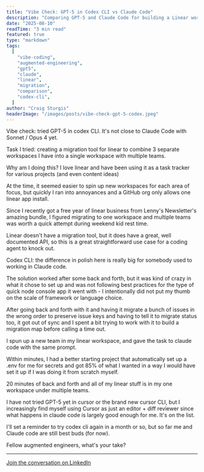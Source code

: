 ```yaml
---
title: "Vibe Check: GPT-5 in Codex CLI vs Claude Code"
description: "Comparing GPT-5 and Claude Code for building a Linear workspace migration tool - the polish difference is significant"
date: "2025-08-10"
readTime: "3 min read"
featured: true
type: "markdown"
tags:
  [
    "vibe-coding",
    "augmented-engineering",
    "gpt5",
    "claude",
    "linear",
    "migration",
    "comparison",
    "codex-cli",
  ]
author: "Craig Sturgis"
headerImage: "/images/posts/vibe-check-gpt-5-codex.jpeg"
---
```


Vibe check: tried GPT-5 in codex CLI. It's not close to Claude Code with Sonnet / Opus 4 yet.

Task I tried: creating a migration tool for linear to combine 3 separate workspaces I have into a single workspace with multiple teams.

Why am I doing this? I love linear and have been using it as a task tracker for various projects (and even content ideas)

At the time, it seemed easier to spin up new workspaces for each area of focus, but quickly I ran into annoyances and a GitHub org only allows one linear app install.

Since I recently got a free year of linear business from Lenny's Newsletter's amazing bundle, I figured migrating to one workspace and multiple teams was worth a quick attempt during weekend kid rest time.

Linear doesn't have a migration tool, but it does have a great, well documented API, so this is a great straightforward use case for a coding agent to knock out.

Codex CLI: the difference in polish here is really big for somebody used to working in Claude code.

The solution worked after some back and forth, but it was kind of crazy in what it chose to set up and was not following best practices for the type of quick node console app it went with - I intentionally did not put my thumb on the scale of framework or language choice.

After going back and forth with it and having it migrate a bunch of issues in the wrong order to preserve issue keys and having to tell it to migrate status too, it got out of sync and I spent a bit trying to work with it to build a migration map before calling a time out.

I spun up a new team in my linear workspace, and gave the task to claude code with the same prompt.

Within minutes, I had a better starting project that automatically set up a .env for me for secrets and got 85% of what I wanted in a way I would have set it up if I was doing it from scratch myself.

20 minutes of back and forth and all of my linear stuff is in my one workspace under multiple teams.

I have not tried GPT-5 yet in cursor or the brand new cursor CLI, but I increasingly find myself using Cursor as just an editor + diff reviewer since what happens in claude code is largely good enough for me. It's on the list.

I'll set a reminder to try codex cli again in a month or so, but so far me and Claude code are still best buds (for now).

Fellow augmented engineers, what's your take?

---

[Join the conversation on LinkedIn](https://www.linkedin.com/posts/craigsturgis_vibecoding-augmentedengineering-activity-7360384601606836224-KncK/)
